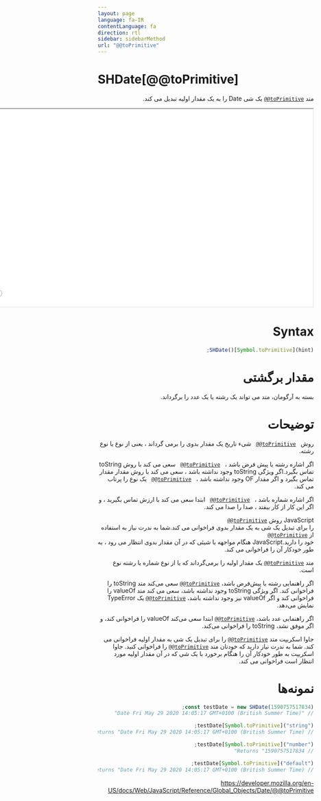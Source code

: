 ```yaml
---
layout: page
language: fa-IR
contentLanguage: fa
direction: rtl
sidebar: sidebarMethod
url: "@@toPrimitive"
---
```


# SHDate[@@toPrimitive]

<div dir="rtl" style="text-align: right;">

متد <code dir="ltr">[@@toPrimitive]()</code> یک شی Date را به یک مقدار اولیه تبدیل می کند.

<div >

<iframe style="width: 830px; height: 460px;" src="/SHDateTime-js/examples/live.html?function=toPrimitive" title="MDN Web Docs Interactive Example" loading="lazy"></iframe>

# Syntax

```js
SHDate()[Symbol.toPrimitive](hint);
```

<div dir="rtl" style="text-align: right;">

# مقدار برگشتی

بسته به آرگومان، متد می تواند یک رشته یا یک عدد را برگرداند.

# توضیحات

روش <code dir = "ltr"> [@@toPrimitive]() </code> شیء تاریخ یک مقدار بدوی را برمی گرداند ، یعنی از نوع یا نوع رشته.

اگر اشاره رشته یا پیش فرض باشد ، <code dir = "ltr"> [@@toPrimitive]() </code> سعی می کند با روش toString تماس بگیرد.اگر ویژگی toString وجود نداشته باشد ، سعی می کند با روش مقدار مقدار تماس بگیرد و اگر مقدار OF وجود نداشته باشد ، <Code DIR = "LTR"> [@@toPrimitive]() </code> یک نوع را پرتاب می کند.

اگر اشاره شماره باشد ، <code dir = "ltr"> [@@toPrimitive]() </code> ابتدا سعی می کند با ارزش تماس بگیرید ، و اگر این کار از کار بیفتد ، صدا را صدا می کند.

JavaScript روش <code dir = "ltr"> [@@toPrimitive]() </code> را برای تبدیل یک شی به یک مقدار بدوی فراخوانی می کند.شما به ندرت نیاز به استفاده از <code dir = "ltr"> [@@toPrimitive]() </code> خود را دارید.JavaScript هنگام مواجهه با شیئی که در آن مقدار بدوی انتظار می رود ، به طور خودکار آن را فراخوانی می کند.

متد <code dir="ltr">[@@toPrimitive]()</code> یک مقدار اولیه را برمی‌گرداند که یا از نوع شماره یا رشته نوع است.

اگر راهنمایی رشته یا پیش‌فرض باشد، <code dir="ltr">[@@toPrimitive]()</code> سعی می‌کند متد toString را فراخوانی کند. اگر ویژگی toString وجود نداشته باشد، سعی می کند متد valueOf را فراخوانی کند و اگر valueOf نیز وجود نداشته باشد، <code dir="ltr">[@@toPrimitive]()</code> یک TypeError نمایش می‌دهد.

اگر راهنمایی عدد باشد، <code dir="ltr">[@@toPrimitive]()</code> ابتدا سعی می‌کند valueOf را فراخوانی کند، و اگر موفق نشد، toString را فراخوانی می‌کند.

جاوا اسکریپت متد <code dir="ltr">[@@toPrimitive]()</code> را برای تبدیل یک شی به مقدار اولیه فراخوانی می کند. شما به ندرت نیاز دارید که خودتان متد <code dir="ltr">[@@toPrimitive]()</code> را فراخوانی کنید. جاوا اسکریپت به طور خودکار آن را هنگام برخورد با یک شی که در آن مقدار اولیه مورد انتظار است فراخوانی می کند.

# نمونه‌ها

</div>

```js
const testDate = new SHDate(1590757517834);
// "Date Fri May 29 2020 14:05:17 GMT+0100 (British Summer Time)"

testDate[Symbol.toPrimitive]("string");
// Returns "Date Fri May 29 2020 14:05:17 GMT+0100 (British Summer Time)"

testDate[Symbol.toPrimitive]("number");
// Returns "1590757517834"

testDate[Symbol.toPrimitive]("default");
// Returns "Date Fri May 29 2020 14:05:17 GMT+0100 (British Summer Time)"
```

https://developer.mozilla.org/en-US/docs/Web/JavaScript/Reference/Global_Objects/Date/@@toPrimitive
